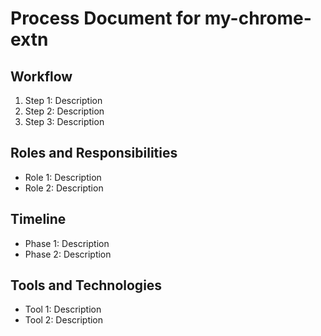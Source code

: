 
# Process Document for my-chrome-extn

## Workflow
1. Step 1: Description
2. Step 2: Description
3. Step 3: Description

## Roles and Responsibilities
- Role 1: Description
- Role 2: Description

## Timeline
- Phase 1: Description
- Phase 2: Description

## Tools and Technologies
- Tool 1: Description
- Tool 2: Description
